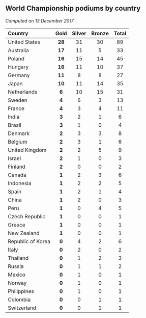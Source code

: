## World Championship podiums by country

*Computed on 13 December 2017*

| Country | Gold | Silver | Bronze | Total |
| :--- | :--: | :--: | :--: | :--: |
| United States | **28** | 31 | 30 | 89 |
| Australia | **17** | 11 | 5 | 33 |
| Poland | **16** | 15 | 14 | 45 |
| Hungary | **16** | 11 | 10 | 37 |
| Germany | **11** | 8 | 8 | 27 |
| Japan | **10** | 11 | 14 | 35 |
| Netherlands | **6** | 10 | 15 | 31 |
| Sweden | **4** | 6 | 3 | 13 |
| France | **4** | 3 | 4 | 11 |
| India | **3** | 2 | 1 | 6 |
| Brazil | **3** | 1 | 0 | 4 |
| Denmark | **2** | 3 | 3 | 8 |
| Belgium | **2** | 3 | 1 | 6 |
| United Kingdom | **2** | 2 | 5 | 9 |
| Israel | **2** | 1 | 0 | 3 |
| Finland | **2** | 0 | 0 | 2 |
| Canada | **1** | 2 | 3 | 6 |
| Indonesia | **1** | 2 | 2 | 5 |
| Spain | **1** | 2 | 1 | 4 |
| China | **1** | 2 | 0 | 3 |
| Peru | **1** | 0 | 4 | 5 |
| Czech Republic | **1** | 0 | 0 | 1 |
| Greece | **1** | 0 | 0 | 1 |
| New Zealand | **1** | 0 | 0 | 1 |
| Republic of Korea | **0** | 4 | 2 | 6 |
| Italy | **0** | 2 | 0 | 2 |
| Thailand | **0** | 1 | 2 | 3 |
| Russia | **0** | 1 | 1 | 2 |
| Mexico | **0** | 1 | 0 | 1 |
| Norway | **0** | 1 | 0 | 1 |
| Philippines | **0** | 1 | 0 | 1 |
| Colombia | **0** | 0 | 1 | 1 |
| Switzerland | **0** | 0 | 1 | 1 |
